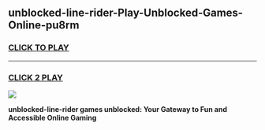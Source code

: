 
## unblocked-line-rider-Play-Unblocked-Games-Online-pu8rm
<h3>
<a href="https://premium76.site?title=unblocked-line-rider&ref=25A">CLICK TO PLAY</a></h3>
<hr>

<h3>
<a href="https://premium76.site?title=unblocked-line-rider&ref=25A">CLICK 2 PLAY</a>
  
</h3>

<a href="https://premium76.site?title=unblocked-line-rider&ref=25A"><img src="https://clearcache.store/games.png"></a>


**unblocked-line-rider games unblocked: Your Gateway to Fun and Accessible Online Gaming**
